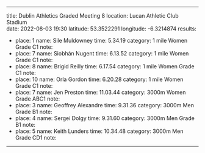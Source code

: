---
title: Dublin Athletics Graded Meeting 8
location: Lucan Athletic Club Stadium  
date: 2022-08-03 19:30
latitude: 53.3522291
longitude: -6.3214874
results:
  - place: 1
    name: Sile Muldowney
    time: 5.34.19
    category: 1 mile Women Grade C1
    note:
  - place: 7
    name: Siobhán Nugent
    time: 6.13.52
    category: 1 mile Women Grade C1
    note:
  - place: 8
    name: Brigid Reilly
    time: 6.17.54
    category: 1 mile Women Grade C1
    note:
  - place: 10
    name: Orla Gordon
    time: 6.20.28
    category: 1 mile Women Grade C1
    note:
  - place: 7
    name: Jen Preston
    time: 11.03.44
    category: 3000m Women Grade ABC1
    note:
  - place: 3
    name: Geoffrey Alexandre
    time: 9.31.36
    category: 3000m Men Grade B1
    note:
  - place: 4
    name: Sergei Dolgy
    time: 9.31.60
    category: 3000m Men Grade B1
    note:
  - place: 5
    name: Keith Lunders
    time: 10.34.48
    category: 3000m Men Grade CD1
    note:
 ---
